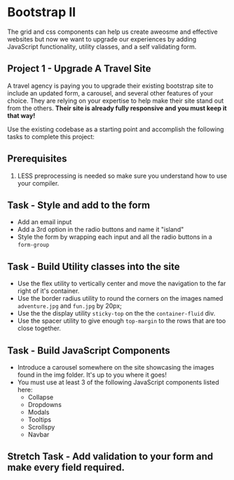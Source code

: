 # Bootstrap II

The grid and css components can help us create aweosme and effective websites but now we want to upgrade our experiences by adding JavaScript functionality, utility classes, and a self validating form.  

## Project 1 - Upgrade A Travel Site
A travel agency is paying you to upgrade their existing bootstrap site to include an updated form, a carousel, and several other features of your choice.  They are relying on your expertise to help make their site stand out from the others.  **Their site is already fully responsive and you must keep it that way!**

Use the existing codebase as a starting point and accomplish the following tasks to complete this project:

## Prerequisites
1. LESS preprocessing is needed so make sure you understand how to use your compiler.

## Task - Style and add to the form
* Add an email input
* Add a 3rd option in the radio buttons and name it "island"
* Style the form by wrapping each input and all the radio buttons in a ```form-group```

## Task - Build Utility classes into the site
* Use the flex utility to vertically center and move the navigation to the far right of it's container.  
* Use the border radius utility to round the corners on the images named ```adventure.jpg``` and ```fun.jpg``` by 20px;
* Use the the display utility ```sticky-top``` on the the ```container-fluid``` div.
* Use the spacer utility to give enough ```top-margin``` to the rows that are too close together. 

## Task - Build JavaScript Components

* Introduce a carousel somewhere on the site showcasing the images found in the img folder.  It's up to you where it goes!
* You must use at least 3 of the following JavaScript components listed here:
    - Collapse
    - Dropdowns
    - Modals
    - Tooltips
    - Scrollspy
    - Navbar

## Stretch Task - Add validation to your form and make every field required.
